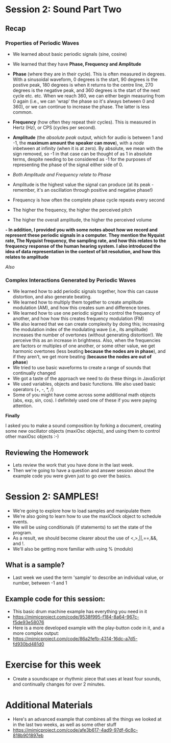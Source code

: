# Session 2: Sound Part Two

## Recap
### Properties of Periodic Waves
 - We learned about basic periodic signals (sine, cosine)
 - We learned that they have **Phase, Frequency and Amplitude**
 
 - **Phase** (where they are in their cycle). This is often measured in degrees. With a sinusoidal waveform, 0 degrees is the start, 90 degrees is the postive peak, 180 degrees is when it returns to the centre line, 270 degrees is the negative peak, and 360 degrees is the start of the next cycle etc. etc. When we reach 360, we can either begin measuring from 0 again (i.e., we can 'wrap' the phase so it's always between 0 and 360), or we can continue to increase the phase. The latter is less common.
 - **Frequency** (how often they repeat their cycles). This is measured in Hertz (Hz), or CPS (cycles per second).
 - **Amplitude** (the *absolute peak* output, which for audio is between 1 and -1, the **maximum amount the speaker can move**), with a *node* inbetween at infinity (when it is at zero). By absolute, we mean with the sign removed, so -1 in that case can be thought of as 1 in absolute terms, despite needing to be considered as -1 for the purposes of representing the phase of the signal either side of 0.
 - *Both Amplitude and Frequency relate to Phase*
 - Amplitude is the highest value the signal can produce (at its peak - remember, it's an oscillation through positive and negative phase!)   
 - Frequency is how often the complete phase cycle repeats every second
 - The higher the frequency, the higher the perceived pitch
 - The higher the overall amplitude, the higher the perceived volume
 
 **- In addition, I provided you with some notes about how we record and represent these periodic signals in a computer. They mention the Nyquist rate, The Nyquist frequency, the sampling rate, and how this relates to the frequency response of the human hearing system. I also introduced the idea of data representation in the context of bit resolution, and how this relates to amplitude** 
 
 *Also* 
 ### Complex Interactions Generated by Periodic Waves
 - We learned how to add periodic signals together, how this can cause distortion, and also generate beating.
 - We learned how to multiply them together to create amplitude modulation (AM), and how this creates sum and difference tones.
 - We learned how to use one periodic signal to control the frequency of another, and how how this creates frequency modulation (FM)
 - We also learned that we can create complexity by doing this; increasing the modulation index of the modulating wave (i.e., its amplitude) increases the number of overtones (without generating distortion!). We perceive this as an increase in brightness. Also, when the frequencies are factors or multiples of one another, or some other value, we get harmonic overtones (less beating **because the nodes are in phase**), and if they aren't, we get more beating (**because the nodes are out of phase**)
 - We tried to use basic waveforms to create a range of sounds that continually changed
 - We got a taste of the approach we need to do these things in JavaScript
 - We used variables, objects and basic functions. We also used basic operators (+, -, *, /)
 - Some of you might have come across some additional math objects (abs, exp, sin, cos). I definitely used one of these if you were paying attention.
 
 **Finally**
 
 I asked you to make a sound composition by forking a document, creating some new oscillator objects (maxiOsc objects), and using them to control other maxiOsc objects :-)

## Reviewing the Homework
 - Lets review the work that you have done in the last week. 
 - Then we're going to have a question and answer session about the example code you were given just to go over the basics.
 
# Session 2: SAMPLES!
 - We're going to explore how to load samples and manipulate them
 - We're also going to learn how to use the maxiClock object to schedule events. 
 - We will be using conditionals (if statements) to set the state of the program.
 - As a result, we should become clearer about the use of <,>,||,==,&&, and !.
 - We'll also be getting more familiar with using % (modulo)

## What is a sample?
- Last week we used the term 'sample' to describe an individual value, or number, between -1 and 1

 
 ## Example code for this session:
  - This basic drum machine example has everything you need in it
  - https://mimicproject.com/code/9538f995-f184-8a64-967c-f5de93e58076
  - Here is a more developed example with the play-button code in it, and a more complex output:
  - https://mimicproject.com/code/86a2fefb-4314-16dc-a7d5-fd930bd481d0
  
  
  

# Exercise for this week
 - Create a soundscape or rhythmic piece that uses at least four sounds, and continually changes for over 2 minutes. 

# Additional Materials
 - Here's an advanced example that combines all the things we looked at in the last two weeks, as well as some other stuff
 - https://mimicproject.com/code/afe3b617-4ad9-97df-6c8c-818b901897eb
